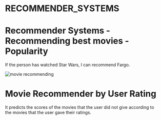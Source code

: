 # RECOMMENDER_SYSTEMS
# Recommender Systems - Recommending best movies - Popularity
If the person has watched Star Wars, I can recommend Fargo.

![movie recommending](https://user-images.githubusercontent.com/73308365/120543418-f84a7d80-c3f4-11eb-8df4-54b0a0b02835.png)

# Movie Recommender by User Rating 
It predicts the scores of the movies that the user did not give according to the movies that the user gave their ratings.
